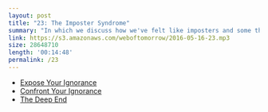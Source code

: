 ```yaml
---
layout: post
title: "23: The Imposter Syndrome"
summary: "In which we discuss how we've felt like imposters and some things you can do about it."
link: https://s3.amazonaws.com/weboftomorrow/2016-05-16-23.mp3
size: 28648710	
length: '00:14:48'
permalink: /23
---
```


- [Expose Your Ignorance](http://chimera.labs.oreilly.com/books/1234000001813/ch02.html#expose_your_ignorance)
- [Confront Your Ignorance](http://chimera.labs.oreilly.com/books/1234000001813/ch02.html#confront_your_ignorance)
- [The Deep End](http://chimera.labs.oreilly.com/books/1234000001813/ch02.html#the_deep_end)
